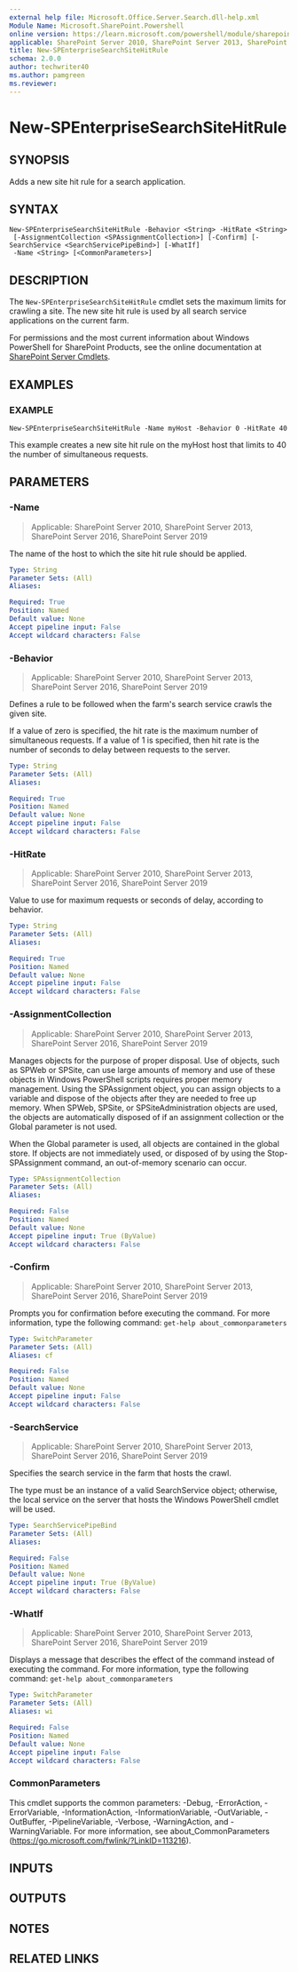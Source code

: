 ```yaml
---
external help file: Microsoft.Office.Server.Search.dll-help.xml
Module Name: Microsoft.SharePoint.Powershell
online version: https://learn.microsoft.com/powershell/module/sharepoint-server/new-spenterprisesearchsitehitrule
applicable: SharePoint Server 2010, SharePoint Server 2013, SharePoint Server 2016, SharePoint Server 2019
title: New-SPEnterpriseSearchSiteHitRule
schema: 2.0.0
author: techwriter40
ms.author: pamgreen
ms.reviewer:
---
```


# New-SPEnterpriseSearchSiteHitRule

## SYNOPSIS
Adds a new site hit rule for a search application.

## SYNTAX

```
New-SPEnterpriseSearchSiteHitRule -Behavior <String> -HitRate <String>
 [-AssignmentCollection <SPAssignmentCollection>] [-Confirm] [-SearchService <SearchServicePipeBind>] [-WhatIf]
 -Name <String> [<CommonParameters>]
```

## DESCRIPTION
The `New-SPEnterpriseSearchSiteHitRule` cmdlet sets the maximum limits for crawling a site.
The new site hit rule is used by all search service applications on the current farm.

For permissions and the most current information about Windows PowerShell for SharePoint Products, see the online documentation at [SharePoint Server Cmdlets](https://learn.microsoft.com/powershell/sharepoint/sharepoint-server/sharepoint-server-cmdlets).

## EXAMPLES

### EXAMPLE
```
New-SPEnterpriseSearchSiteHitRule -Name myHost -Behavior 0 -HitRate 40
```

This example creates a new site hit rule on the myHost host that limits to 40 the number of simultaneous requests.

## PARAMETERS

### -Name

> Applicable: SharePoint Server 2010, SharePoint Server 2013, SharePoint Server 2016, SharePoint Server 2019

The name of the host to which the site hit rule should be applied.

```yaml
Type: String
Parameter Sets: (All)
Aliases:

Required: True
Position: Named
Default value: None
Accept pipeline input: False
Accept wildcard characters: False
```

### -Behavior

> Applicable: SharePoint Server 2010, SharePoint Server 2013, SharePoint Server 2016, SharePoint Server 2019

Defines a rule to be followed when the farm's search service crawls the given site.

If a value of zero is specified, the hit rate is the maximum number of simultaneous requests. If a value of 1 is specified, then hit rate is the number of seconds to delay between requests to the server.

```yaml
Type: String
Parameter Sets: (All)
Aliases:

Required: True
Position: Named
Default value: None
Accept pipeline input: False
Accept wildcard characters: False
```

### -HitRate

> Applicable: SharePoint Server 2010, SharePoint Server 2013, SharePoint Server 2016, SharePoint Server 2019

Value to use for maximum requests or seconds of delay, according to behavior.

```yaml
Type: String
Parameter Sets: (All)
Aliases:

Required: True
Position: Named
Default value: None
Accept pipeline input: False
Accept wildcard characters: False
```

### -AssignmentCollection

> Applicable: SharePoint Server 2010, SharePoint Server 2013, SharePoint Server 2016, SharePoint Server 2019

Manages objects for the purpose of proper disposal. Use of objects, such as SPWeb or SPSite, can use large amounts of memory and use of these objects in Windows PowerShell scripts requires proper memory management. Using the SPAssignment object, you can assign objects to a variable and dispose of the objects after they are needed to free up memory. When SPWeb, SPSite, or SPSiteAdministration objects are used, the objects are automatically disposed of if an assignment collection or the Global parameter is not used.

When the Global parameter is used, all objects are contained in the global store. If objects are not immediately used, or disposed of by using the Stop-SPAssignment command, an out-of-memory scenario can occur.

```yaml
Type: SPAssignmentCollection
Parameter Sets: (All)
Aliases:

Required: False
Position: Named
Default value: None
Accept pipeline input: True (ByValue)
Accept wildcard characters: False
```

### -Confirm

> Applicable: SharePoint Server 2010, SharePoint Server 2013, SharePoint Server 2016, SharePoint Server 2019

Prompts you for confirmation before executing the command.
For more information, type the following command: `get-help about_commonparameters`

```yaml
Type: SwitchParameter
Parameter Sets: (All)
Aliases: cf

Required: False
Position: Named
Default value: None
Accept pipeline input: False
Accept wildcard characters: False
```

### -SearchService

> Applicable: SharePoint Server 2010, SharePoint Server 2013, SharePoint Server 2016, SharePoint Server 2019

Specifies the search service in the farm that hosts the crawl.

The type must be an instance of a valid SearchService object; otherwise, the local service on the server that hosts the Windows PowerShell cmdlet will be used.

```yaml
Type: SearchServicePipeBind
Parameter Sets: (All)
Aliases:

Required: False
Position: Named
Default value: None
Accept pipeline input: True (ByValue)
Accept wildcard characters: False
```

### -WhatIf

> Applicable: SharePoint Server 2010, SharePoint Server 2013, SharePoint Server 2016, SharePoint Server 2019

Displays a message that describes the effect of the command instead of executing the command.
For more information, type the following command: `get-help about_commonparameters`

```yaml
Type: SwitchParameter
Parameter Sets: (All)
Aliases: wi

Required: False
Position: Named
Default value: None
Accept pipeline input: False
Accept wildcard characters: False
```

### CommonParameters
This cmdlet supports the common parameters: -Debug, -ErrorAction, -ErrorVariable, -InformationAction, -InformationVariable, -OutVariable, -OutBuffer, -PipelineVariable, -Verbose, -WarningAction, and -WarningVariable. For more information, see about_CommonParameters (https://go.microsoft.com/fwlink/?LinkID=113216).

## INPUTS

## OUTPUTS

## NOTES

## RELATED LINKS
